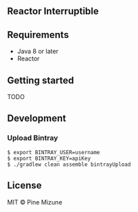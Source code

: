 ## Reactor Interruptible

## Requirements

- Java 8 or later
- Reactor

## Getting started

TODO

## Development
### Upload Bintray

```
$ export BINTRAY_USER=username
$ export BINTRAY_KEY=apiKey
$ ./gradlew clean assemble bintrayUpload
```

## License
MIT &copy; Pine Mizune
